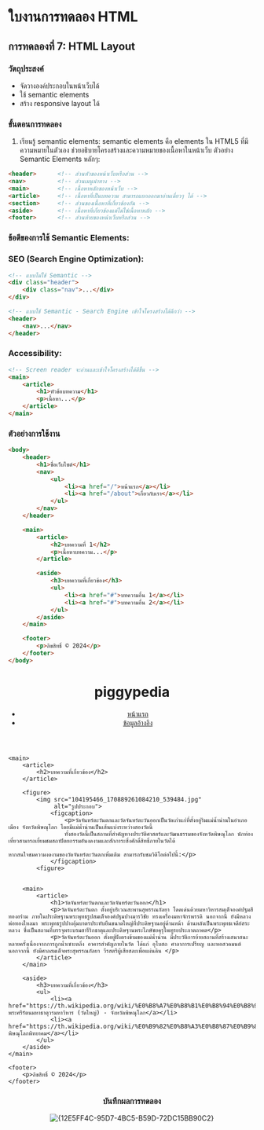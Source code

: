 # ใบงานการทดลอง HTML

## การทดลองที่ 7: HTML Layout
### วัตถุประสงค์
- จัดวางองค์ประกอบในหน้าเว็บได้
- ใช้ semantic elements
- สร้าง responsive layout ได้

### ขั้นตอนการทดลอง
1. เรียนรู้ semantic elements:
semantic elements คือ elements ใน HTML5 ที่มีความหมายในตัวเอง ช่วยอธิบายโครงสร้างและความหมายของเนื้อหาในหน้าเว็บ
    ตัวอย่าง Semantic Elements หลักๆ:

```html
<header>      <!-- ส่วนหัวของหน้าเว็บหรือส่วน -->
<nav>         <!-- ส่วนเมนูนำทาง -->
<main>        <!-- เนื้อหาหลักของหน้าเว็บ -->
<article>     <!-- เนื้อหาที่เป็นบทความ สามารถแยกออกมาอ่านเดี่ยวๆ ได้ -->
<section>     <!-- ส่วนของเนื้อหาที่เกี่ยวข้องกัน -->
<aside>       <!-- เนื้อหาที่เกี่ยวข้องแต่ไม่ใช่เนื้อหาหลัก -->
<footer>      <!-- ส่วนท้ายของหน้าเว็บหรือส่วน -->
```

### ข้อดีของการใช้ Semantic Elements:


### SEO (Search Engine Optimization):

```html 
<!-- แบบไม่ใช้ Semantic -->
<div class="header">
    <div class="nav">...</div>
</div>

<!-- แบบใช้ Semantic - Search Engine เข้าใจโครงสร้างได้ดีกว่า -->
<header>
    <nav>...</nav>
</header>
```

### Accessibility:

```html
<!-- Screen reader จะอ่านและเข้าใจโครงสร้างได้ดีขึ้น -->
<main>
    <article>
        <h1>หัวข้อบทความ</h1>
        <p>เนื้อหา...</p>
    </article>
</main>
```
### ตัวอย่างการใช้งาน
```html
<body>
    <header>
        <h1>ชื่อเว็บไซต์</h1>
        <nav>
            <ul>
                <li><a href="/">หน้าแรก</a></li>
                <li><a href="/about">เกี่ยวกับเรา</a></li>
            </ul>
        </nav>
    </header>

    <main>
        <article>
            <h2>บทความที่ 1</h2>
            <p>เนื้อหาบทความ...</p>
        </article>

        <aside>
            <h3>บทความที่เกี่ยวข้อง</h3>
            <ul>
                <li><a href="#">บทความอื่น 1</a></li>
                <li><a href="#">บทความอื่น 2</a></li>
            </ul>
        </aside>
    </main>

    <footer>
        <p>ลิขสิทธิ์ © 2024</p>
    </footer>
</body>
```
<!-- Screen reader จะอ่านและเข้าใจโครงสร้างได้ดีขึ้น -->

<body>
    <header>
        <h1>piggypedia</h1>
        <nav>
            <ul>
                <li><a href="http://127.0.0.1:5503/SEO.html">หน้าแรก</a></li>
                <li><a href="https://th.wikipedia.org/wiki/%E0%B8%A7%E0%B8%B1%E0%B8%94%E0%B8%88%E0%B8%B1%E0%B8%99%E0%B8%97%E0%B8%A3%E0%B9%8C%E0%B8%95%E0%B8%B0%E0%B8%A7%E0%B8%B1%E0%B8%99%E0%B8%95%E0%B8%81">ข้อมูลอ้างอิง</a></li>
            </ul>
        </nav>
    </header>

<!-- แบบไม่ใช้ Semantic -->
<div class="header">
    <div class="nav"></div>
</div>

<!-- แบบใช้ Semantic - Search Engine เข้าใจโครงสร้างได้ดีกว่า -->
<header>
    <nav></nav>
</header>

    <main>
        <article>
            <h2>บทความที่เกี่ยวข้อง</h2>
        </article>

        <figure>
            <img src="104195466_170889261084210_539484.jpg" 
                 alt="รูปประกอบ">
                <figcaption>
                    <p>วัดจันทร์ตะวันตกและวัดจันทร์ตะวันออกเป็นวัดเก่าแก่ที่ตั้งอยู่ริมแม่น้ำน่านในอำเภอเมือง จังหวัดพิษณุโลก โดยมีแม่น้ำน่านเป็นเส้นแบ่งระหว่างสองวัดนี้
                    ทั้งสองวัดนี้เป็นสถานที่สำคัญทางประวัติศาสตร์และวัฒนธรรมของจังหวัดพิษณุโลก นักท่องเที่ยวสามารถเยี่ยมชมสถาปัตยกรรมอันงดงามและสักการะสิ่งศักดิ์สิทธิ์ภายในวัดได้
    
    หากสนใจชมความงดงามของวัดจันทร์ตะวันตกเพิ่มเติม สามารถรับชมวิดีโอต่อไปนี้:</p>
                </figcaption>
            <figure>


        <main>
            <article>
                <h1>วัดจันทร์ตะวันตกและวัดจันทร์ตะวันออก</h1>
                <p>วัดจันทร์ตะวันตก ตั้งอยู่บริเวณสะพานสุพรรณกัลยา โดดเด่นด้วยมหาวิหารสมเด็จองค์ปฐมสีทองอร่าม ภายในประดิษฐานพระพุทธรูปสมเด็จองค์ปฐมปางมารวิชัย ทรงเครื่องมหาจักรพรรดิ นอกจากนี้ ยังมีหลวงพ่อทองไหลมา พระพุทธรูปปางอุ้มบาตรประทับยืนขนาดใหญ่ที่ประดิษฐานอยู่ด้านหน้า ด้านหลังเป็นพระพุทธเจดีย์สระหลวง ซึ่งเป็นสถานที่บรรจุพระบรมสารีริกธาตุและประดิษฐานพระไภษัชยคุรุไพฑูรยประภาตถาคต</p>
                <p>วัดจันทร์ตะวันออก ตั้งอยู่ฝั่งตรงข้ามของแม่น้ำน่าน มีประวัติการย้ายสถานที่สร้างเสนาสนะหลายครั้งเนื่องจากการถูกน้ำเซาะตลิ่ง อาคารสำคัญภายในวัด ได้แก่ อุโบสถ ศาลาการเปรียญ และหอสวดมนต์ นอกจากนี้ ยังมีศาลสมเด็จพระสุพรรณกัลยา วีรสตรีผู้เสียสละเพื่อแผ่นดิน </p>
            </article>
        </main>

        <aside>
            <h3>บทความที่เกี่ยวข้อง</h3>
            <ul>
                <li><a href="https://th.wikipedia.org/wiki/%E0%B8%A7%E0%B8%B1%E0%B8%94%E0%B8%9E%E0%B8%A3%E0%B8%B0%E0%B8%A8%E0%B8%A3%E0%B8%B5%E0%B8%A3%E0%B8%B1%E0%B8%95%E0%B8%99%E0%B8%A1%E0%B8%AB%E0%B8%B2%E0%B8%98%E0%B8%B2%E0%B8%95%E0%B8%B8%E0%B8%A7%E0%B8%A3%E0%B8%A1%E0%B8%AB%E0%B8%B2%E0%B8%A7%E0%B8%B4%E0%B8%AB%E0%B8%B2%E0%B8%A3">วัดพระศรีรัตนมหาธาตุวรมหาวิหาร (วัดใหญ่) - จังหวัดพิษณุโลก</a></li>
                <li><a href="https://th.wikipedia.org/wiki/%E0%B9%82%E0%B8%A3%E0%B8%87%E0%B9%80%E0%B8%A3%E0%B8%B5%E0%B8%A2%E0%B8%99%E0%B8%9E%E0%B8%B4%E0%B8%A9%E0%B8%93%E0%B8%B8%E0%B9%82%E0%B8%A5%E0%B8%81%E0%B8%9E%E0%B8%B4%E0%B8%97%E0%B8%A2%E0%B8%B2%E0%B8%84%E0%B8%A1">โรงเรียนพิษณุโลกพิทยาคม</a></li>
            </ul>
        </aside>
    </main>

    <footer>
        <p>ลิขสิทธิ์ © 2024</p>
    </footer>
</body>


<header>      <!-- ส่วนหัวของหน้าเว็บหรือส่วน -->
    <nav>         <!-- ส่วนเมนูนำทาง -->
    <main>        <!-- เนื้อหาหลักของหน้าเว็บ -->
    <article>     <!-- เนื้อหาที่เป็นบทความ สามารถแยกออกมาอ่านเดี่ยวๆ ได้ -->
    <section>     <!-- ส่วนของเนื้อหาที่เกี่ยวข้องกัน -->
    <aside>       <!-- เนื้อหาที่เกี่ยวข้องแต่ไม่ใช่เนื้อหาหลัก -->
    <footer>      <!-- ส่วนท้ายของหน้าเว็บหรือส่วน -->

### บันทึกผลการทดลอง
![{12E5FF4C-95D7-4BC5-B59D-72DC15BB90C2}](https://github.com/user-attachments/assets/5a00fbdf-f546-4006-832c-392f1ec5de72)


